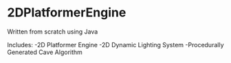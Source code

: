 # 2DPlatformerEngine
Written from scratch using Java

Includes:
-2D Platformer Engine
-2D Dynamic Lighting System
-Procedurally Generated Cave Algorithm
